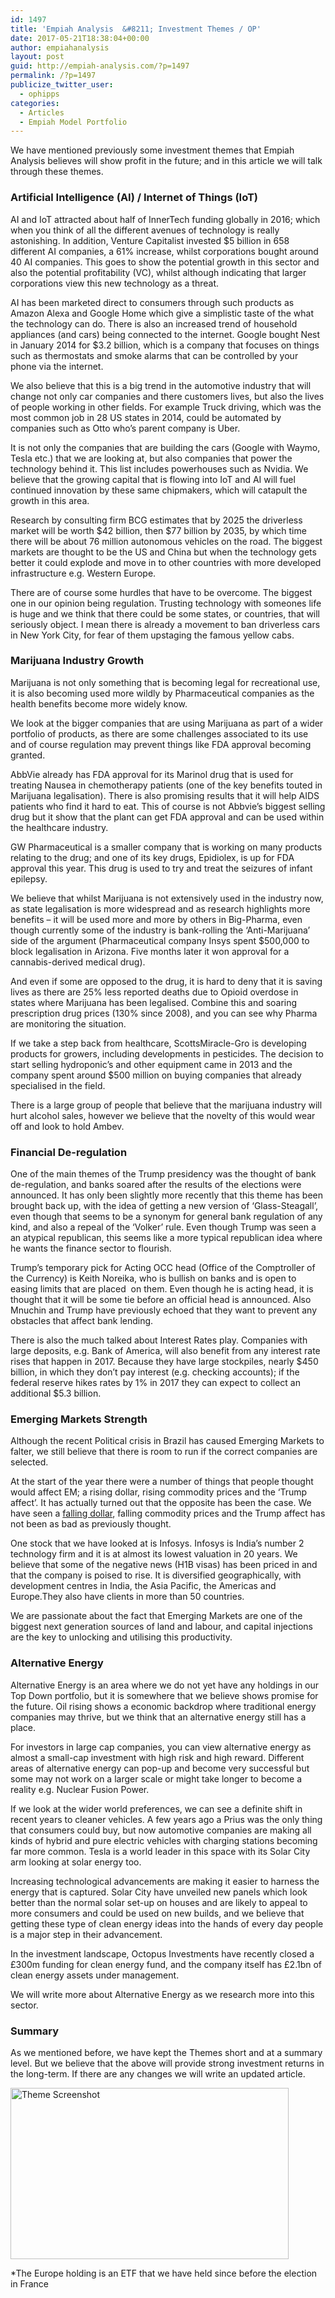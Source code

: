 ```yaml
---
id: 1497
title: 'Empiah Analysis  &#8211; Investment Themes / OP'
date: 2017-05-21T18:38:04+00:00
author: empiahanalysis
layout: post
guid: http://empiah-analysis.com/?p=1497
permalink: /?p=1497
publicize_twitter_user:
  - ophipps
categories:
  - Articles
  - Empiah Model Portfolio
---
```

We have mentioned previously some investment themes that Empiah Analysis believes will show profit in the future; and in this article we will talk through these themes.

### Artificial Intelligence (AI) / Internet of Things (IoT)

AI and IoT attracted about half of InnerTech funding globally in 2016; which when you think of all the different avenues of technology is really astonishing. In addition, Venture Capitalist invested $5 billion in 658 different AI companies, a 61% increase, whilst corporations bought around 40 AI companies. This goes to show the potential growth in this sector and also the potential profitability (VC), whilst although indicating that larger corporations view this new technology as a threat.

AI has been marketed direct to consumers through such products as Amazon Alexa and Google Home which give a simplistic taste of the what the technology can do. There is also an increased trend of household appliances (and cars) being connected to the internet. Google bought Nest in January 2014 for $3.2 billion, which is a company that focuses on things such as thermostats and smoke alarms that can be controlled by your phone via the internet.

We also believe that this is a big trend in the automotive industry that will change not only car companies and there customers lives, but also the lives of people working in other fields. For example Truck driving, which was the most common job in 28 US states in 2014, could be automated by companies such as Otto who&#8217;s parent company is Uber.

It is not only the companies that are building the cars (Google with Waymo, Tesla etc.) that we are looking at, but also companies that power the technology behind it. This list includes powerhouses such as Nvidia. We believe that the growing capital that is flowing into IoT and AI will fuel continued innovation by these same chipmakers, which will catapult the growth in this area.

Research by consulting firm BCG estimates that by 2025 the driverless market will be worth $42 billion, then $77 billion by 2035, by which time there will be about 76 million autonomous vehicles on the road. The biggest markets are thought to be the US and China but when the technology gets better it could explode and move in to other countries with more developed infrastructure e.g. Western Europe.

There are of course some hurdles that have to be overcome. The biggest one in our opinion being regulation. Trusting technology with someones life is huge and we think that there could be some states, or countries, that will seriously object. I mean there is already a movement to ban driverless cars in New York City, for fear of them upstaging the famous yellow cabs.

### Marijuana Industry Growth

Marijuana is not only something that is becoming legal for recreational use, it is also becoming used more wildly by Pharmaceutical companies as the health benefits become more widely know.

We look at the bigger companies that are using Marijuana as part of a wider portfolio of products, as there are some challenges associated to its use and of course regulation may prevent things like FDA approval becoming granted.

AbbVie already has FDA approval for its Marinol drug that is used for treating Nausea in chemotherapy patients (one of the key benefits touted in Marijuana legalisation). There is also promising results that it will help AIDS patients who find it hard to eat. This of course is not Abbvie&#8217;s biggest selling drug but it show that the plant can get FDA approval and can be used within the healthcare industry.

GW Pharmaceutical is a smaller company that is working on many products relating to the drug; and one of its key drugs, Epidiolex, is up for FDA approval this year. This drug is used to try and treat the seizures of infant epilepsy.

We believe that whilst Marijuana is not extensively used in the industry now, as state legalisation is more widespread and as research highlights more benefits &#8211; it will be used more and more by others in Big-Pharma, even though currently some of the industry is bank-rolling the &#8216;Anti-Marijuana&#8217; side of the argument (Pharmaceutical company Insys spent $500,000 to block legalisation in Arizona. Five months later it won approval for a cannabis-derived medical drug).

And even if some are opposed to the drug, it is hard to deny that it is saving lives as there are 25% less reported deaths due to Opioid overdose in states where Marijuana has been legalised. Combine this and soaring prescription drug prices (130% since 2008), and you can see why Pharma are monitoring the situation.

If we take a step back from healthcare, ScottsMiracle-Gro is developing products for growers, including developments in pesticides. The decision to start selling hydroponic&#8217;s and other equipment came in 2013 and the company spent around $500 million on buying companies that already specialised in the field.

There is a large group of people that believe that the marijuana industry will hurt alcohol sales, however we believe that the novelty of this would wear off and look to hold Ambev.

### Financial De-regulation

One of the main themes of the Trump presidency was the thought of bank de-regulation, and banks soared after the results of the elections were announced. It has only been slightly more recently that this theme has been brought back up, with the idea of getting a new version of &#8216;Glass-Steagall&#8217;, even though that seems to be a synonym for general bank regulation of any kind, and also a repeal of the &#8216;Volker&#8217; rule. Even though Trump was seen a an atypical republican, this seems like a more typical republican idea where he wants the finance sector to flourish.

Trump&#8217;s temporary pick for Acting OCC head (Office of the Comptroller of the Currency) is Keith Noreika, who is bullish on banks and is open to easing limits that are placed  on them. Even though he is acting head, it is thought that it will be some tie before an official head is announced. Also Mnuchin and Trump have previously echoed that they want to prevent any obstacles that affect bank lending.

There is also the much talked about Interest Rates play. Companies with large deposits, e.g. Bank of America, will also benefit from any interest rate rises that happen in 2017. Because they have large stockpiles, nearly $450 billion, in which they don&#8217;t pay interest (e.g. checking accounts); if the federal reserve hikes rates by 1% in 2017 they can expect to collect an additional $5.3 billion.

### Emerging Markets Strength

Although the recent Political crisis in Brazil has caused Emerging Markets to falter, we still believe that there is room to run if the correct companies are selected.

At the start of the year there were a number of things that people thought would affect EM; a rising dollar, rising commodity prices and the &#8216;Trump affect&#8217;. It has actually turned out that the opposite has been the case. We have seen a [falling dollar](https://empiah-analysis.com/2017/02/01/dxy-dollar-currency-index-short/), falling commodity prices and the Trump affect has not been as bad as previously thought.

One stock that we have looked at is Infosys. Infosys is India&#8217;s number 2 technology firm and it is at almost its lowest valuation in 20 years. We believe that some of the negative news (H1B visas) has been priced in and that the company is poised to rise. It is diversified geographically, with development centres in India, the Asia Pacific, the Americas and Europe.They also have clients in more than 50 countries.

We are passionate about the fact that Emerging Markets are one of the biggest next generation sources of land and labour, and capital injections are the key to unlocking and utilising this productivity.

### Alternative Energy

Alternative Energy is an area where we do not yet have any holdings in our Top Down portfolio, but it is somewhere that we believe shows promise for the future. Oil rising shows a economic backdrop where traditional energy companies may thrive, but we think that an alternative energy still has a place.

For investors in large cap companies, you can view alternative energy as almost a small-cap investment with high risk and high reward. Different areas of alternative energy can pop-up and become very successful but some may not work on a larger scale or might take longer to become a reality e.g. Nuclear Fusion Power.

If we look at the wider world preferences, we can see a definite shift in recent years to cleaner vehicles. A few years ago a Prius was the only thing that consumers could buy, but now automotive companies are making all kinds of hybrid and pure electric vehicles with charging stations becoming far more common. Tesla is a world leader in this space with its Solar City arm looking at solar energy too.

Increasing technological advancements are making it easier to harness the energy that is captured. Solar City have unveiled new panels which look better than the normal solar set-up on houses and are likely to appeal to more consumers and could be used on new builds, and we believe that getting these type of clean energy ideas into the hands of every day people is a major step in their advancement.

In the investment landscape, Octopus Investments have recently closed a £300m funding for clean energy fund, and the company itself has £2.1bn of clean energy assets under management.

We will write more about Alternative Energy as we research more into this sector.

### Summary

As we mentioned before, we have kept the Themes short and at a summary level. But we believe that the above will provide strong investment returns in the long-term. If there are any changes we will write an updated article.

<img loading="lazy" class="alignnone size-full wp-image-1669" src="https://empiahanalysis.files.wordpress.com/2017/05/theme-screenshot.png?resize=445%2C274" alt="Theme Screenshot" width="445" height="274" data-recalc-dims="1" /> 

*The Europe holding is an ETF that we have held since before the election in France

###